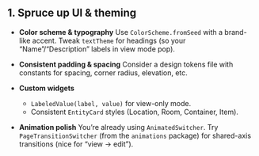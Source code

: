 ## 1. Spruce up UI & theming

* **Color scheme & typography**
  Use `ColorScheme.fromSeed` with a brand-like accent. Tweak `textTheme` for headings (so your “Name”/“Description” labels in view mode pop).
* **Consistent padding & spacing**
  Consider a design tokens file with constants for spacing, corner radius, elevation, etc.
* **Custom widgets**

    * `LabeledValue(label, value)` for view-only mode.
    * Consistent `EntityCard` styles (Location, Room, Container, Item).
* **Animation polish**
  You’re already using `AnimatedSwitcher`. Try `PageTransitionSwitcher` (from the `animations` package) for shared-axis transitions (nice for “view → edit”).